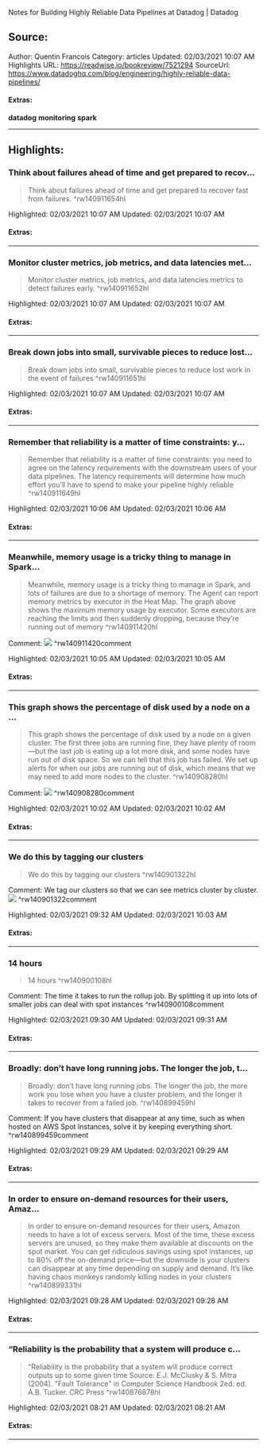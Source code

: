 Notes for Building Highly Reliable Data Pipelines at Datadog | Datadog

## Source:
Author: Quentin Francois
Category: articles
Updated: 02/03/2021 10:07 AM
Highlights URL: https://readwise.io/bookreview/7521294
SourceUrl: https://www.datadoghq.com/blog/engineering/highly-reliable-data-pipelines/


#### Extras:
**datadog** **monitoring** **spark**



 
-----
 ## Highlights:

### Think about failures ahead of time and get prepared to recov...
>Think about failures ahead of time and get prepared to recover fast from failures. ^rw140911654hl


Highlighted: 02/03/2021 10:07 AM
Updated: 02/03/2021 10:07 AM


#### Extras:





------

### Monitor cluster metrics, job metrics, and data latencies met...
>Monitor cluster metrics, job metrics, and data latencies metrics to detect failures early. ^rw140911652hl


Highlighted: 02/03/2021 10:07 AM
Updated: 02/03/2021 10:07 AM


#### Extras:





------

### Break down jobs into small, survivable pieces to reduce lost...
>Break down jobs into small, survivable pieces to reduce lost work in the event of failures ^rw140911651hl


Highlighted: 02/03/2021 10:07 AM
Updated: 02/03/2021 10:07 AM


#### Extras:





------

### Remember that reliability is a matter of time constraints: y...
>Remember that reliability is a matter of time constraints: you need to agree on the latency requirements with the downstream users of your data pipelines. The latency requirements will determine how much effort you’ll have to spend to make your pipeline highly reliable ^rw140911649hl


Highlighted: 02/03/2021 10:06 AM
Updated: 02/03/2021 10:06 AM


#### Extras:





------

### Meanwhile, memory usage is a tricky thing to manage in Spark...
>Meanwhile, memory usage is a tricky thing to manage in Spark, and lots of failures are due to a shortage of memory. The Agent can report memory metrics by executor in the Heat Map. The graph above shows the maximum memory usage by executor. Some executors are reaching the limits and then suddenly dropping, because they’re running out of memory ^rw140911420hl

Comment: ![](https://imgix.datadoghq.com/img/blog/engineering/highly-reliable-data-pipelines/hrdp-cluster_metrics2.png?auto=format&fit=max&w=847&dpr=2) ^rw140911420comment

Highlighted: 02/03/2021 10:05 AM
Updated: 02/03/2021 10:05 AM


#### Extras:





------

### This graph shows the percentage of disk used by a node on a ...
>This graph shows the percentage of disk used by a node on a given cluster. The first three jobs are running fine, they have plenty of room—but the last job is eating up a lot more disk, and some nodes have run out of disk space. So we can tell that this job has failed. We set up alerts for when our jobs are running out of disk, which means that we may need to add more nodes to the cluster. ^rw140908280hl

Comment: ![](https://imgix.datadoghq.com/img/blog/engineering/highly-reliable-data-pipelines/hrdp-cluster_metrics.png?auto=format&fit=max&w=847&dpr=2) ^rw140908280comment

Highlighted: 02/03/2021 10:02 AM
Updated: 02/03/2021 10:02 AM


#### Extras:





------

### We do this by tagging our clusters
>We do this by tagging our clusters ^rw140901322hl

Comment: We tag our clusters so that we can see metrics cluster by cluster. 
![](https://imgix.datadoghq.com/img/blog/engineering/highly-reliable-data-pipelines/hrdp-cluster-filtering.png?auto=format&fit=max&w=847&dpr=2) ^rw140901322comment

Highlighted: 02/03/2021 09:32 AM
Updated: 02/03/2021 10:03 AM


#### Extras:





------

### 14 hours
>14 hours ^rw140900108hl

Comment: The time it takes to run the rollup job. By splitting it up into lots of smaller jobs can deal with spot instances ^rw140900108comment

Highlighted: 02/03/2021 09:30 AM
Updated: 02/03/2021 09:31 AM


#### Extras:





------

### Broadly: don’t have long running jobs. The longer the job, t...
>Broadly: don’t have long running jobs. The longer the job, the more work you lose when you have a cluster problem, and the longer it takes to recover from a failed job. ^rw140899459hl

Comment: If you have clusters that disappear at any time, such as when hosted on AWS Spot Instances, solve it by keeping everything short. ^rw140899459comment

Highlighted: 02/03/2021 09:29 AM
Updated: 02/03/2021 09:29 AM


#### Extras:





------

### In order to ensure on-demand resources for their users, Amaz...
>In order to ensure on-demand resources for their users, Amazon needs to have a lot of excess servers. Most of the time, these excess servers are unused, so they make them available at discounts on the spot market. You can get ridiculous savings using spot instances, up to 80% off the on-demand price—but the downside is your clusters can disappear at any time depending on supply and demand. It’s like having chaos monkeys randomly killing nodes in your clusters ^rw140899331hl


Highlighted: 02/03/2021 09:28 AM
Updated: 02/03/2021 09:28 AM


#### Extras:





------

### “Reliability is the probability that a system will produce c...
>“Reliability is the probability that a system will produce correct outputs up to some given time
>Source: E.J. McClusky & S. Mitra (2004). "Fault Tolerance" in Computer Science Handbook 2ed. ed. A.B. Tucker. CRC Press ^rw140876878hl


Highlighted: 02/03/2021 08:21 AM
Updated: 02/03/2021 08:21 AM


#### Extras:





------

